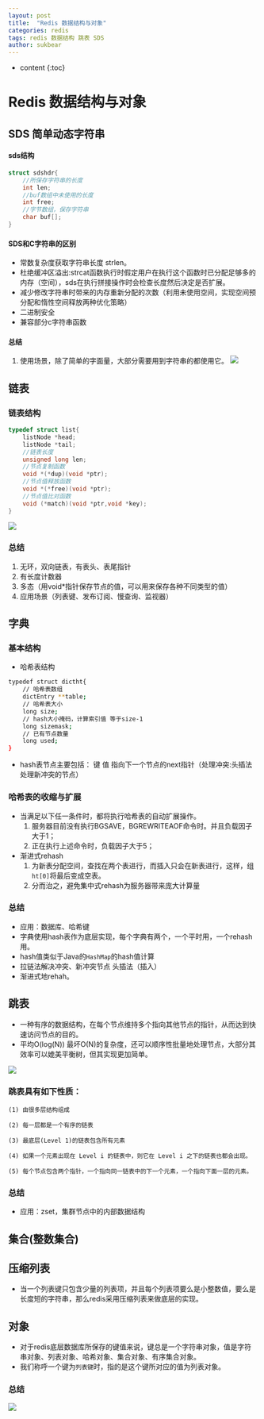 ```yaml
---
layout: post
title:  "Redis 数据结构与对象"
categories: redis 
tags: redis 数据结构 跳表 SDS
author: sukbear
---
```


* content
{:toc}
# Redis 数据结构与对象
## SDS 简单动态字符串
#### sds结构
```c
struct sdshdr{
    //所保存字符串的长度
    int len;
    //buf数组中未使用的长度
    int free;
    //字节数组，保存字符串
    char buf[];   
}
```
#### SDS和C字符串的区别
- 常数复杂度获取字符串长度 strlen。
- 杜绝缓冲区溢出:strcat函数执行时假定用户在执行这个函数时已分配足够多的内存（空间），sds在执行拼接操作时会检查长度然后决定是否扩展。
- 减少修改字符串时带来的内存重新分配的次数（利用未使用空间，实现空间预分配和惰性空间释放两种优化策略）
- 二进制安全
- 兼容部分c字符串函数

#### 总结
1. 使用场景，除了简单的字面量，大部分需要用到字符串的都使用它。
![](http://sowcar.com/t6/680/1552398532x1965165908.jpg)
## 链表
### 链表结构
```c
typedef struct list{
    listNode *head;
    listNode *tail;
    //链表长度
    unsigned long len;
    //节点复制函数
    void *(*dup)(void *ptr);
    //节点值释放函数
    void *(*free)(void *ptr);
    //节点值比对函数
    void (*match)(void *ptr,void *key);
}
```


![](http://sowcar.com/t6/680/1552399404x2890174267.jpg)

### 总结
1. 无环，双向链表，有表头、表尾指针
2. 有长度计数器
3. 多态（用void*指针保存节点的值，可以用来保存各种不同类型的值）
4. 应用场景（列表键、发布订阅、慢查询、监视器）

## 字典
### 基本结构
- 哈希表结构
```bash
typedef struct dictht{
    // 哈希表数组
    dictEntry **table;
    // 哈希表大小
    long size;
    // hash大小掩码，计算索引值 等于size-1
    long sizemask;
    // 已有节点数量
    long used;
}
```
- hash表节点主要包括： 键 值 指向下一个节点的next指针（处理冲突:头插法处理新冲突的节点）

### 哈希表的收缩与扩展
- 当满足以下任一条件时，都将执行哈希表的自动扩展操作。
   1. 服务器目前没有执行BGSAVE，BGREWRITEAOF命令时。并且负载因子大于1；
   2. 正在执行上述命令时，负载因子大于5；
- 渐进式rehash
   1. 为新表分配空间，查找在两个表进行，而插入只会在新表进行，这样，组`ht[0]`将最后变成空表。
   2. 分而治之，避免集中式rehash为服务器带来庞大计算量
### 总结
- 应用：数据库、哈希键
- 字典使用hash表作为底层实现，每个字典有两个，一个平时用，一个rehash用。
- hash值类似于Java的`HashMap`的hash值计算
- 拉链法解决冲突、新冲突节点 头插法（插入）
- 渐进式地rehah。
## 跳表
- 一种有序的数据结构，在每个节点维持多个指向其他节点的指针，从而达到快速访问节点的目的。
- 平均O(log(N)) 最坏O(N)的复杂度，还可以顺序性批量地处理节点，大部分其效率可以媲美平衡树，但其实现更加简单。

![](http://s9.sinaimg.cn/middle/72995dcc4cc61f6bff808&amp;690)
### 跳表具有如下性质：

    (1) 由很多层结构组成
    
    (2) 每一层都是一个有序的链表
    
    (3) 最底层(Level 1)的链表包含所有元素
    
    (4) 如果一个元素出现在 Level i 的链表中，则它在 Level i 之下的链表也都会出现。
    
    (5) 每个节点包含两个指针，一个指向同一链表中的下一个元素，一个指向下面一层的元素。
### 总结
- 应用：zset，集群节点中的内部数据结构
## 集合(整数集合)

## 压缩列表
- 当一个列表键只包含少量的列表项，并且每个列表项要么是小整数值，要么是长度短的字符串，那么redis采用压缩列表来做底层的实现。
## 对象
- 对于redis底层数据库所保存的键值来说，键总是一个字符串对象，值是字符串对象、列表对象、哈希对象、集合对象、有序集合对象。
- 我们称呼一个键为`列表键`时，指的是这个键所对应的值为列表对象。

### 总结
![](https://s2.ax1x.com/2019/03/13/AF6yVK.png)




